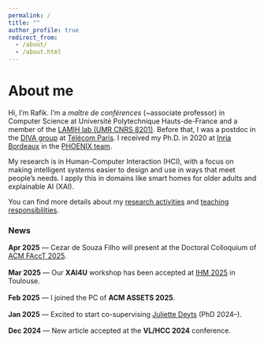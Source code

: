 ```yaml
---
permalink: /
title: ""
author_profile: true
redirect_from:
  - /about/
  - /about.html
---
```


About me
======

Hi, I’m Rafik. I’m a *maître de conférences* (~associate professor) in Computer Science at Université Polytechnique Hauts-de-France and a member of the [LAMIH lab (UMR CNRS 8201)](https://www.uphf.fr/lamih). Before that, I was a postdoc in the [DIVA group](https://diva.telecom-paristech.fr/) at [Télécom Paris](https://www.telecom-paris.fr/). I received my Ph.D. in 2020 at [Inria Bordeaux](https://www.inria.fr/fr/centre-inria-universite-bordeaux) in the [PHOENIX team](http://phoenix.inria.fr/).

My research is in Human-Computer Interaction (HCI), with a focus on making intelligent systems easier to design and use in ways that meet people’s needs. I apply this in domains like smart homes for older adults and explainable AI (XAI).

You can find more details about my [research activities](/research/) and [teaching responsibilities](/teaching/).

### News

<div class="news-container">
  <ul style="list-style: none; padding-left: 0; margin: 0;">
    <li style="margin-bottom: 1.2em;"><strong>Apr 2025</strong> — Cezar de Souza Filho will present at the Doctoral Colloquium of <a href="https://facctconference.org/">ACM FAccT 2025</a>.</li>
    <li style="margin-bottom: 1.2em;"><strong>Mar 2025</strong> — Our <strong>XAI4U</strong> workshop has been accepted at <a href="https://ihm2025.afihm.org/">IHM 2025</a> in Toulouse.</li>
    <li style="margin-bottom: 1.2em;"><strong>Feb 2025</strong> — I joined the PC of <strong>ACM ASSETS 2025</strong>.</li>
    <li style="margin-bottom: 1.2em;"><strong>Jan 2025</strong> — Excited to start co-supervising <a href="https://fr.linkedin.com/in/juliette-deyts-87718012b">Juliette Deyts</a> (PhD 2024–).</li>
    <li style="margin-bottom: 1.2em;"><strong>Dec 2024</strong> — New article accepted at the <strong>VL/HCC 2024</strong> conference.</li>
  </ul>
</div>












